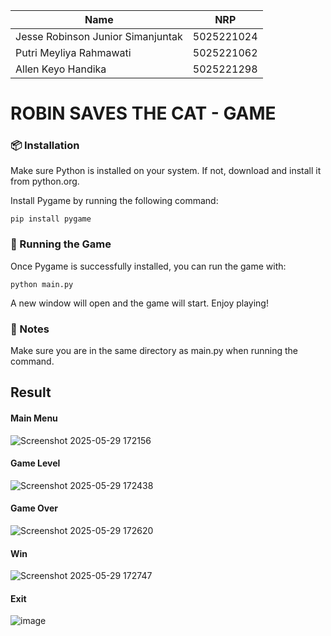 | Name           | NRP        | 
| ---            | ---        | 
| Jesse Robinson Junior Simanjuntak | 5025221024 | 
| Putri Meyliya Rahmawati | 5025221062 | 
| Allen Keyo Handika | 5025221298 | 

# ROBIN SAVES THE CAT - GAME

### 📦 Installation
Make sure Python is installed on your system.
If not, download and install it from python.org.

Install Pygame by running the following command:

```
pip install pygame
```

### 🚀 Running the Game
Once Pygame is successfully installed, you can run the game with:
```
python main.py
```
A new window will open and the game will start. Enjoy playing!

### 📝 Notes
Make sure you are in the same directory as main.py when running the command.

## Result
#### Main Menu
![Screenshot 2025-05-29 172156](https://github.com/user-attachments/assets/ba8f4c2e-0bd6-4802-914b-12384d856ef9)

#### Game Level
![Screenshot 2025-05-29 172438](https://github.com/user-attachments/assets/9445549a-a36d-4ded-96dd-50506106e2f8)

#### Game Over
![Screenshot 2025-05-29 172620](https://github.com/user-attachments/assets/89236ec1-9008-4482-ab2b-5dbf67c68e42)

#### Win
![Screenshot 2025-05-29 172747](https://github.com/user-attachments/assets/f9e94174-d1fa-4fd1-94f5-6c2ae607d49f)

#### Exit
![image](https://github.com/user-attachments/assets/d4b90f12-311a-4061-bc73-16138a7d777b)
